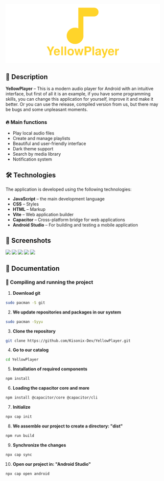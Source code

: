 <p align="center"><img src=".github/img/header.png"></p>

## 🎵 Description
**YellowPlayer** – This is a modern audio player for Android with an intuitive interface, but first of all it is an example, if you have some programming skills, you can change this application for yourself, improve it and make it better.
Or you can use the release, compiled version from us, but there may be bugs and some unpleasant moments.

### 🔥 Main functions
- Play local audio files
- Create and manage playlists
- Beautiful and user-friendly interface
- Dark theme support
- Search by media library
- Notification system

## 🛠 Technologies
The application is developed using the following technologies:
- **JavaScript** – the main development language
- **CSS** – Styles
- **HTML** – Markup
- **Vite** – Web application builder
- **Capacitor** – Cross-platform bridge for web applications
- **Android Studio** – For building and testing a mobile application

## 📱 Screenshots

<img src="https://github.com/user-attachments/assets/796330b2-ed23-4ba9-b9b5-8e2d2e361623" width="300" />
<img src="https://github.com/user-attachments/assets/23af2964-390a-4aee-980a-ee22968a46c2" width="300" />
<img src="https://github.com/user-attachments/assets/362cdd6f-2c07-4407-964a-389ea5e6ea16" width="300" />
<img src="https://github.com/user-attachments/assets/e53a4da3-f8dd-4262-9aa6-5138e7e52ef2" width="300" />
<img src="https://github.com/user-attachments/assets/d6074691-15ad-4421-87cc-f3a8988ecfe3" width="300" />

## 📖 Documentation

### 🚀 Compiling and running the project
1. **Download git**
```bash
sudo pacman -S git
``` 
2. **We update repositories and packages in our system**
```bash
sudo pacman -Syyu
```
3. **Clone the repository**
```bash
git clone https://github.com/Kisonix-Dev/YellowPlayer.git
```
4. **Go to our catalog**
```bash
cd YellowPlayer
```
5. **Installation of required components**
```bash
npm install
```
6. **Loading the capacitor core and more** 
```bash
npm install @capacitor/core @capacitor/cli
```
7. **Initialize** 
```bash
npx cap init
```
8. **We assemble our project to create a directory: "dist"** 
```bash
npm run build
```
9. **Synchronize the changes** 
```bash
npx cap sync
```
10. **Open our project in: "Android Studio"** 
```bash
npx cap open android
```
